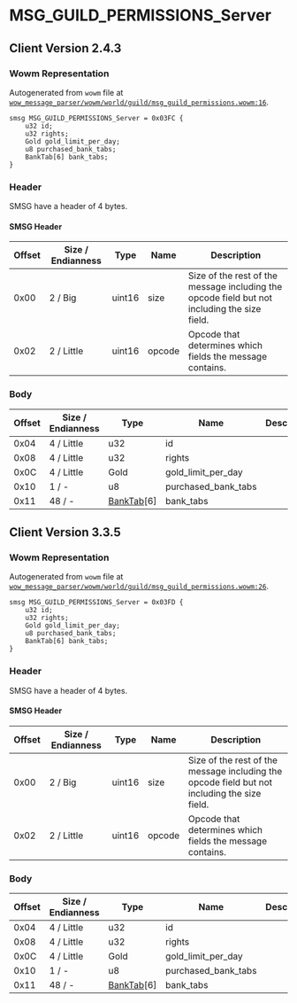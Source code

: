 # MSG_GUILD_PERMISSIONS_Server

## Client Version 2.4.3

### Wowm Representation

Autogenerated from `wowm` file at [`wow_message_parser/wowm/world/guild/msg_guild_permissions.wowm:16`](https://github.com/gtker/wow_messages/tree/main/wow_message_parser/wowm/world/guild/msg_guild_permissions.wowm#L16).
```rust,ignore
smsg MSG_GUILD_PERMISSIONS_Server = 0x03FC {
    u32 id;
    u32 rights;
    Gold gold_limit_per_day;
    u8 purchased_bank_tabs;
    BankTab[6] bank_tabs;
}
```
### Header

SMSG have a header of 4 bytes.

#### SMSG Header

| Offset | Size / Endianness | Type   | Name   | Description |
| ------ | ----------------- | ------ | ------ | ----------- |
| 0x00   | 2 / Big           | uint16 | size   | Size of the rest of the message including the opcode field but not including the size field.|
| 0x02   | 2 / Little        | uint16 | opcode | Opcode that determines which fields the message contains.|

### Body

| Offset | Size / Endianness | Type | Name | Description | Comment |
| ------ | ----------------- | ---- | ---- | ----------- | ------- |
| 0x04 | 4 / Little | u32 | id |  |  |
| 0x08 | 4 / Little | u32 | rights |  |  |
| 0x0C | 4 / Little | Gold | gold_limit_per_day |  |  |
| 0x10 | 1 / - | u8 | purchased_bank_tabs |  |  |
| 0x11 | 48 / - | [BankTab](banktab.md)[6] | bank_tabs |  |  |

## Client Version 3.3.5

### Wowm Representation

Autogenerated from `wowm` file at [`wow_message_parser/wowm/world/guild/msg_guild_permissions.wowm:26`](https://github.com/gtker/wow_messages/tree/main/wow_message_parser/wowm/world/guild/msg_guild_permissions.wowm#L26).
```rust,ignore
smsg MSG_GUILD_PERMISSIONS_Server = 0x03FD {
    u32 id;
    u32 rights;
    Gold gold_limit_per_day;
    u8 purchased_bank_tabs;
    BankTab[6] bank_tabs;
}
```
### Header

SMSG have a header of 4 bytes.

#### SMSG Header

| Offset | Size / Endianness | Type   | Name   | Description |
| ------ | ----------------- | ------ | ------ | ----------- |
| 0x00   | 2 / Big           | uint16 | size   | Size of the rest of the message including the opcode field but not including the size field.|
| 0x02   | 2 / Little        | uint16 | opcode | Opcode that determines which fields the message contains.|

### Body

| Offset | Size / Endianness | Type | Name | Description | Comment |
| ------ | ----------------- | ---- | ---- | ----------- | ------- |
| 0x04 | 4 / Little | u32 | id |  |  |
| 0x08 | 4 / Little | u32 | rights |  |  |
| 0x0C | 4 / Little | Gold | gold_limit_per_day |  |  |
| 0x10 | 1 / - | u8 | purchased_bank_tabs |  |  |
| 0x11 | 48 / - | [BankTab](banktab.md)[6] | bank_tabs |  |  |

